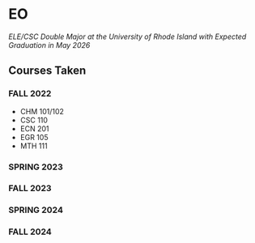 # EO

_ELE/CSC Double Major at the University of Rhode Island with Expected Graduation in May 2026_

## Courses Taken

### FALL 2022

* CHM 101/102
* CSC 110
* ECN 201
* EGR 105
* MTH 111


### SPRING 2023

### FALL 2023

### SPRING 2024

### FALL 2024
